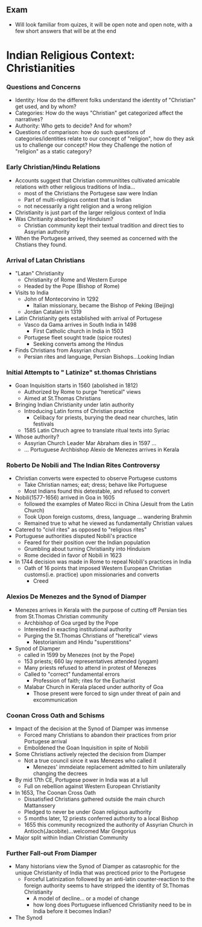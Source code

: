## Exam
- Will look familiar from quizes, it will be open note and open note, with a few short answers that will be at the end
# Indian Religious Context: Christianities
### Questions and Concerns
- Identity: How do the different folks understand the identity of "Christian" get used, and by whom?
- Categories: How do the ways "Christian" get categorized affect the narratives?
- Authority: Who gets to decide? And for whom?
- Questions of comparison: how do such questions of categories/identities relate to our concept of "religion", how do they ask us to challenge our concept? How they Challenge the notion of "religion" as a static category?
### Early Christian/Hindu Relations
- Accounts suggest that Christian communitites cultivated amicable relations with other religious traditions of India...
    - most of the Christians the Portugese saw were Indian
    - Part of multi-religious context that is Indian
    - not necessarily a right religion and a wrong religion
- Christianity is just part of the larger religious context of India
- Was Chritianity absorbed by Hinduism?
    - Christian community kept their textual tradition and direct ties to Assyrian authority
- When the Portugese arrived, they seemed as concerned with the Chstians they found.
### Arrival of Latan Christians
- "Latan" Christianity
    - Christianity of Rome and Western Europe
    - Headed by the Pope (Bishop of Rome)
- Visits to India
    - John of Montecorvino in 1292
        - Italian missionary, became the Bishop of Peking (Beijing)
    - Jordan Catalani in 1319
- Latin Christianity gets established with arrival of Portugese
    - Vasco da Gama arrives in South India in 1498
        - First Catholic church in India in 1503
    - Portugese fleet sought trade (spice routes)
        - Seeking converts among the Hindus
- Finds Christians from Assyrian church
    - Persian rites and language, Persian Bishops...Looking Indian
### Initial Attempts to " Latinize" st.thomas Christians
- Goan Inquisition starts in 1560 (abolished in 1812)
    - Authorized by Rome to purge "heretical" views
    - Aimed at St.Thomas Christians
- Bringing Indian Christianity under latin authority
    - Introducing Latin forms of Christian practice
        - Celibacy for priests, burying the dead near churches, latin festivals
    - 1585 Latin Chruch agree to translate ritual texts into Syriac
- Whose authority?
    - Assyrian Church Leader Mar Abraham dies in 1597 ...
    - ... Portuguese Archbishop Alexio de Menezes arrives in Kerala
### Roberto De Nobili and The Indian Rites Controversy
- Christian converts were expected to observe Portugese customs
    - Take Christian names; eat; dress; behave like Portuguese
    - Most Indians found this detestable, and refused to convert
- Nobili(1577-1656) arrived in Goa in 1605
    - followed the examples of Mateo Ricci in China (Jesuit from the Latin Church)
    - Took Upon foreign customs, dress, language ... wandering Brahmin
    - Remained true to what he viewed as fundamentally Christian values
- Catered to "civil rites" as opposed to "religious rites"
- Portuguese authorities disputed Nobili's practice
    - Feared for their position over the Indian population
    - Grumbling about turning Christianity into Hinduism
    - Rome decided in favor of Nobili in 1623
- In 1744 decision was made in Rome to repeal Nobili's practices in India
    - Oath of 16 points that imposed Western European Christian customs(i.e. practice) upon missionaries and converts
        - Creed
### Alexios De Menezes and the Synod of Diamper
- Menezes arrives in Kerala with the purpose of cutting off Persian ties from St.Thomas Christian community
    - Archbishop of Goa urged by the Pope
    - Interested in exacting institutional authority
    - Purging the St.Thomas Christians of "heretical" views
        - Nestorianism and Hindu "superstitions"
- Synod of Diamper 
    - called in 1599 by Menezes (not by the Pope)
    - 153 priests; 660 lay representatives attended (yogam)
    - Many priests refused to attend in protest of Menezes
    - Called to "correct" fundamental errors
        - Profession of faith; rites for the Eucharist
    - Malabar Church in Kerala placed under authority of Goa
        - Those present were forced to sign under threat of pain and excommunication
### Coonan Cross Oath and Schisms
- Impact of the decision at the Synod of Diamper was immense
    - Forced many Christians to abandon their practices from prior Portugese arrival 
    - Emboldened the Goan Inquisition in spite of Nobili
- Some Christians actively rejected the decision from Diamper
    - Not a true council since it was Menezes who called it
        - Menezes' immdeiate replacement admitted to him unilaterally changing the decrees
- By mid 17th CE, Portugese power in India was at a lull
    - Full on rebellion against Western European Christianity
- In 1653, The Coonan Cross Oath
    - Dissatisfied Christians gathered outside the main church Mattanssery
    - Pledged to never be under Goan religious authority
    - 5 months later, 12 priests conferred authority to a local Bishop
    - 1655 this community recognized the authority of Assyrian Church in Antioch(Jacobite)...welcomed Mar Gregorius
- Major split within Indian Christian Community
### Further Fall-out From Diamper
- Many historians view the Synod of Diamper as catasrophic for the unique Christianity of India that was precticed prior to the Portugese
    - Forceful Latinization followed by an anti-latin counter-reaction to the foreign authority seems to have stripped the identity of St.Thomas Christianity
        - A model of decline... or a model of change
        - how long does Portuguese influenced Christianity need to be in India before it becomes Indian?
- The Synod 